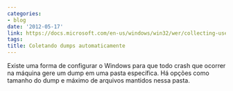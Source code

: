 ```yaml
---
categories:
- blog
date: '2012-05-17'
link: https://docs.microsoft.com/en-us/windows/win32/wer/collecting-user-mode-dumps
tags:
title: Coletando dumps automaticamente
---
```


Existe uma forma de configurar o Windows para que todo crash que ocorrer na máquina gere um dump em uma pasta específica. Há opções como tamanho do dump e máximo de arquivos mantidos nessa pasta.

